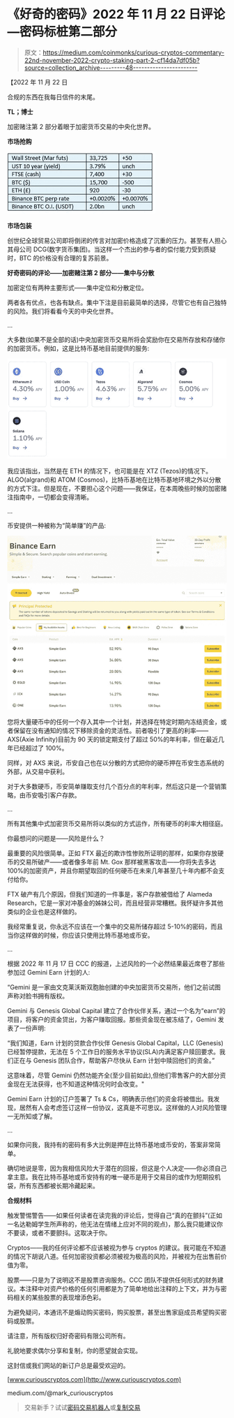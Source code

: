 # 《好奇的密码》2022 年 11 月 22 日评论—密码标桩第二部分

> 原文：<https://medium.com/coinmonks/curious-cryptos-commentary-22nd-november-2022-crypto-staking-part-2-cf14da7df05b?source=collection_archive---------48----------------------->

【2022 年 11 月 22 日

合规的东西在我每日信件的末尾。

**TL；博士**

加密赌注第 2 部分着眼于加密货币交易的中央化世界。

**市场抢购**

![](img/700c1b0d0b7b2919436be92cb9bb3a13.png)

**市场包装**

创世纪全球贸易公司即将倒闭的传言对加密价格造成了沉重的压力。甚至有人担心其母公司 DCG(数字货币集团)。当这样一个杰出的参与者的偿付能力受到质疑时，BTC 的价格没有合理的复苏前景。

**好奇密码的评论——加密赌注第 2 部分——集中与分散**

加密定位有两种主要形式——集中定位和分散定位。

两者各有优点，也各有缺点。集中下注是目前最简单的选择，尽管它也有自己独特的风险。我们将看看今天的中央化世界。

…

大多数(如果不是全部的话)中央加密货币交易所将会奖励你在交易所存放和存储你的加密货币。例如，这是比特币基地目前提供的服务:

![](img/7453a9c9641090d6396e5a2d1f0203d9.png)

我应该指出，当然是在 ETH 的情况下，也可能是在 XTZ (Tezos)的情况下。ALGO(algrand)和 ATOM (Cosmos)，比特币基地在比特币基地环境之外以分散的方式下注。但是现在，不要担心这个问题——我保证，在本周晚些时候的加密赌注指南中，一切都会变得清晰。

…

币安提供一种被称为“简单赚”的产品:

![](img/d6eb344d2e3b147b4489bb2879cd598e.png)

您将大量硬币中的任何一个存入其中一个计划，并选择在特定时期内冻结资金，或者保留在没有通知的情况下移除资金的灵活性。前者吸引了更高的利率——AXS(Axie Infinity)目前为 90 天的锁定期支付了超过 50%的年利率，但在最近几年已经超过了 100%。

同样，对 AXS 来说，币安自己也在以分散的方式把你的硬币押在币安生态系统的外部，从交易中获利。

对于大多数硬币，币安简单赚取支付几个百分点的年利率，然后这只是一个营销策略，由币安吸引客户存款。

…

所有其他集中式加密货币交易所将以类似的方式运作，所有硬币的利率大相径庭。

你最想问的问题是——风险是什么？

最重要的风险很简单。正如 FTX 最近的欺诈性惨败所证明的那样，如果你存放硬币的交易所破产——或者像多年前 Mt. Gox 那样被黑客攻击——你将失去多达 100%的加密资产，并且你期望取回的任何硬币在未来几年甚至几十年内都不会支付给你。

FTX 破产有几个原因，但我们知道的一件事是，客户存款被借给了 Alameda Research，它是一家对冲基金的姊妹公司，而且经营非常糟糕。我怀疑许多其他类似的企业也是这样做的。

我经常重复说，你永远不应该在一个集中的交易所储存超过 5-10%的密码，而且当你这样做的时候，你应该只使用比特币基地或币安。

…

根据 2022 年 11 月 17 日 CCC 的报道，上述风险的一个必然结果最近席卷了那些参加过 Gemini Earn 计划的人:

“Gemini 是一家由文克莱沃斯双胞胎创建的中央加密货币交易所，他们之前试图声称对脸书拥有版权。

Gemini 与 Genesis Global Capital 建立了合作伙伴关系，通过一个名为“earn”的项目，将客户的资金贷出，为客户赚取回报。那些资金现在被冻结了，Gemini 发表了一份声明:

“我们知道，Earn 计划的贷款合作伙伴 Genesis Global Capital，LLC (Genesis)已经暂停提款，无法在 5 个工作日的服务水平协议(SLA)内满足客户赎回要求。我们正在与 Genesis 团队合作，帮助客户尽快从 Earn 计划中赎回他们的资金。”

这意味着，尽管 Gemini 仍然功能齐全(至少目前如此),但他们零售客户的大部分资金现在无法获得，也不知道这种情况何时会改变。"

Gemini Earn 计划的订户签署了 Ts & Cs，明确表示他们的资金将被借出。我发现，居然有人会考虑签订这样一份协议，这真是不可思议。这样做的人对风险管理一无所知或了解。

…

如果你问我，我持有的密码有多大比例是押在比特币基地或币安的，答案非常简单。

确切地说是零，因为我相信风险大于潜在的回报，但这是个人决定——你必须自己拿主意。我在比特币基地或币安持有的唯一硬币是用于交易目的或作为短期投机袋，所有东西都被长期冷藏起来。

**合规材料**

触发警惕警告——如果任何读者在读完我的评论后，觉得自己“真的在颤抖”(正如一名达勒姆学生所声称的，他无法在情绪上应对不同的观点)，那么我只能建议你不要读，或者不要颤抖。这取决于你。

Cryptos——我的任何评论都不应该被视为参与 cryptos 的建议。我可能在不知道的情况下胡说八道。任何加密投资都必须被视为极高的风险，并被视为在出售前价值为零。

股票——只是为了说明这不是股票咨询服务。CCC 团队不提供任何形式的财务建议。本注释中对资产价格的任何引用都是为了简单地给出注释的上下文，并为与密码相关的某些股票的表现增添色彩。

为避免疑问，本通讯不是煽动购买密码，购买股票，甚至出售家庭成员希望购买密码或股票。

请注意，所有版权归好奇密码有限公司所有。

礼貌地要求偶尔分享和复制，你的愿望就会实现。

这封信或我们网站的新订户总是最受欢迎的。

[www.curiouscryptos.com](http://www.curiouscryptos.com)

medium.com/@mark_curiouscryptos

> 交易新手？试试[密码交易机器人](/coinmonks/crypto-trading-bot-c2ffce8acb2a)或[复制交易](/coinmonks/top-10-crypto-copy-trading-platforms-for-beginners-d0c37c7d698c)